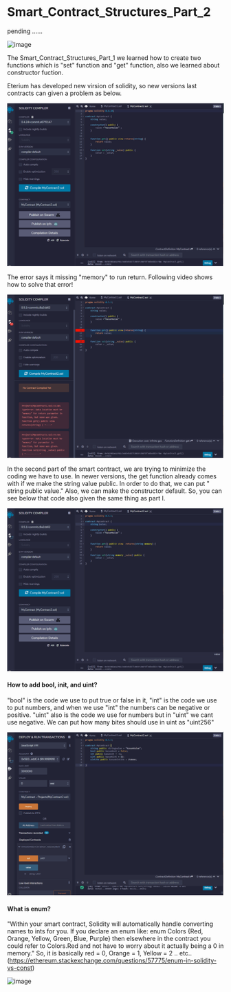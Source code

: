 # Smart_Contract_Structures_Part_2

pending ......

![image](https://user-images.githubusercontent.com/71329902/115638943-42a1f000-a2c8-11eb-8d2b-f635c3f870e8.png)


The Smart_Contract_Structures_Part_1 we learned how to create two functions which is "set" function and "get" function, also we learned about constructor fuction.

Eterium has developed new virsion of solidity, so new versions last contracts can given a problem as below.

![Supply Image](Images/one.gif)

The error says it missing "memory" to run return. Following video shows how to solve that error!

![Supply Image](Images/two.gif)

In the second part of the smart contract, we are trying to minimize the coding we have to use. In newer versions, the get function already comes with if we make the string value public. In order to do that, we can put " string public value." Also, we can make the constructor default. So, you can see below that code also given the same thing as part I. 

![Supply Image](Images/three.gif)

#### How to add bool, init, and uint? 

"bool" is the code we use to put true or false in it, "int" is the code we use to put numbers, and when we use "int" the numbers can be negative or positive. "uint" also is the code we use for numbers but in "uint" we cant use negative. We can put how many bites should use in uint as "uint256" 

![Supply Image](Images/four.gif)

#### What is enum? 
"Within your smart contract, Solidity will automatically handle converting names to ints for you. If you declare an enum like: enum Colors {Red, Orange, Yellow, Green, Blue, Purple} then elsewhere in the contract you could refer to Colors.Red and not have to worry about it actually being a 0 in memory." So, it is basically red = 0, Orange = 1, Yellow = 2 .. etc.. (https://ethereum.stackexchange.com/questions/57775/enum-in-solidity-vs-const)

![image](https://user-images.githubusercontent.com/71329902/115792794-be12a880-a37f-11eb-8bd0-071608f83903.png)

